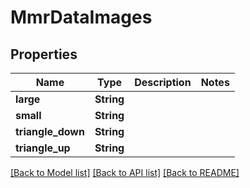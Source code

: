 # MmrDataImages

## Properties

Name | Type | Description | Notes
------------ | ------------- | ------------- | -------------
**large** | **String** |  | 
**small** | **String** |  | 
**triangle_down** | **String** |  | 
**triangle_up** | **String** |  | 

[[Back to Model list]](../README.md#documentation-for-models) [[Back to API list]](../README.md#documentation-for-api-endpoints) [[Back to README]](../README.md)


